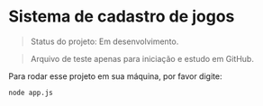 <h1>Sistema de cadastro de jogos</h1>

> Status do projeto: Em desenvolvimento.

> Arquivo de teste apenas para iniciação e estudo em GitHub.

Para rodar esse projeto em sua máquina, por favor digite:

```
node app.js
```






